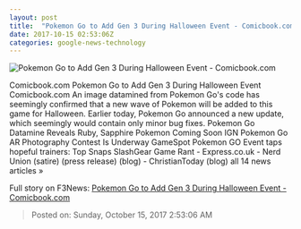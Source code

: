 ```yaml
---
layout: post
title:  "Pokemon Go to Add Gen 3 During Halloween Event - Comicbook.com"
date: 2017-10-15 02:53:06Z
categories: google-news-technology
---
```


![Pokemon Go to Add Gen 3 During Halloween Event - Comicbook.com](http://media.comicbook.com/2017/10/gen-3-halloween-1038413-640x320.jpg)

Comicbook.com Pokemon Go to Add Gen 3 During Halloween Event Comicbook.com An image datamined from Pokemon Go's code has seemingly confirmed that a new wave of Pokemon will be added to this game for Halloween. Earlier today, Pokemon Go announced a new update, which seemingly would contain only minor bug fixes. Pokemon Go Datamine Reveals Ruby, Sapphire Pokemon Coming Soon IGN Pokemon Go AR Photography Contest Is Underway GameSpot Pokemon GO Event taps hopeful trainers: Top Snaps SlashGear Game Rant - Express.co.uk - Nerd Union (satire) (press release) (blog) - ChristianToday (blog) all 14 news articles »


Full story on F3News: [Pokemon Go to Add Gen 3 During Halloween Event - Comicbook.com](http://www.f3nws.com/n/GnRjn)

> Posted on: Sunday, October 15, 2017 2:53:06 AM
